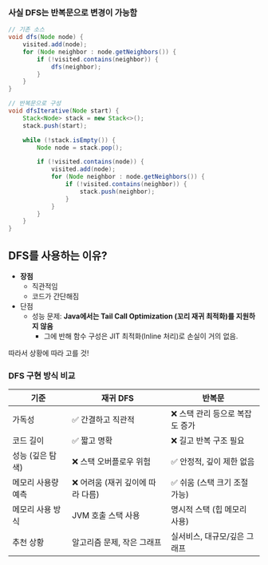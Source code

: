 ### 사실 DFS는 반복문으로 변경이 가능함
```java
// 기존 소스
void dfs(Node node) {
    visited.add(node);
    for (Node neighbor : node.getNeighbors()) {
        if (!visited.contains(neighbor)) {
            dfs(neighbor);
        }
    }
}
```
```java
// 반복문으로 구성
void dfsIterative(Node start) {
    Stack<Node> stack = new Stack<>();
    stack.push(start);

    while (!stack.isEmpty()) {
        Node node = stack.pop();

        if (!visited.contains(node)) {
            visited.add(node);
            for (Node neighbor : node.getNeighbors()) {
                if (!visited.contains(neighbor)) {
                    stack.push(neighbor);
                }
            }
        }
    }
}
```

## DFS를 사용하는 이유? 
- **장점**
  - 직관적임
  - 코드가 간단해짐
- 단점
  - 성능 문제: **Java에서는 Tail Call Optimization (꼬리 재귀 최적화)를 지원하지 않음**
    - 그에 반해 함수 구성은 JIT 최적화(Inline 처리)로 손실이 거의 없음.
     


따라서 상황에 따라 고를 것!

### DFS 구현 방식 비교

| 기준                     | 재귀 DFS                     | 반복문                          |
|--------------------------|------------------------------|------------------------------------|
| 가독성                   | ✅ 간결하고 직관적           | ❌ 스택 관리 등으로 복잡도 증가   |
| 코드 길이                | ✅ 짧고 명확                  | ❌ 길고 반복 구조 필요             |
| 성능 (깊은 탐색)         | ❌ 스택 오버플로우 위험       | ✅ 안정적, 깊이 제한 없음         |
| 메모리 사용량 예측       | ❌ 어려움 (재귀 깊이에 따라 다름) | ✅ 쉬움 (스택 크기 조절 가능)     |
| 메모리 사용 방식         | JVM 호출 스택 사용           | 명시적 스택 (힙 메모리 사용)      |
| 추천 상황                | 알고리즘 문제, 작은 그래프   | 실서비스, 대규모/깊은 그래프      |
